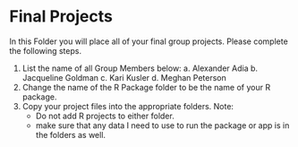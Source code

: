 # Final Projects

In this Folder you will place all of your final group projects. Please complete the following steps.

1. List the name of all Group Members below:
    a. Alexander Adia
    b. Jacqueline Goldman
    c. Kari Kusler
    d. Meghan Peterson
2. Change the name of the R Package folder to be the name of your R package. 
3. Copy your project files into the appropriate folders. Note:
    - Do not add R projects to either folder. 
    - make sure that any data I need to use to run the package or app is in the folders as well. 
